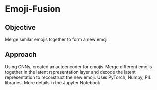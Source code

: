 # Emoji-Fusion

## Objective
Merge similar emojis together to form a new emoji.

## Approach
Using CNNs, created an autoencoder for emojis. Merge different emojis together in the latent representation layer and decode the latent representation to reconstruct the new emoji. Uses PyTorch, Numpy, PIL libraries. More details in the Jupyter Notebook

